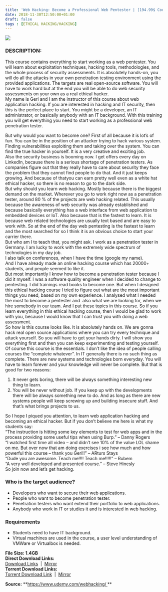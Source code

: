```yaml
---
title: 'Web Hacking: Become a Professional Web Pentester | [194.99$ Course For Free ]'
date: 2018-11-30T12:50:00+01:00
draft: false
tags : [ETHICAL HACKING/HACKING]
---
```


[![](https://2.bp.blogspot.com/-tDRxPw0hacI/XAEiAdPMKdI/AAAAAAAAASY/n4bDN76wwhwFRVpLajd45MQZEzyI28zzwCLcBGAs/s640/Web-Hacking-Become-a-Professional-Web-Pentester.jpg)](https://2.bp.blogspot.com/-tDRxPw0hacI/XAEiAdPMKdI/AAAAAAAAASY/n4bDN76wwhwFRVpLajd45MQZEzyI28zzwCLcBGAs/s1600/Web-Hacking-Become-a-Professional-Web-Pentester.jpg)

### DESCRIPTION:

This course contains everything to start working as a web pentester. You will learn about exploitation techniques, hacking tools, methodologies, and the whole process of security assessments. It is absolutely hands-on, you will do all the attacks in your own penetration testing environment using the provided applications. The targets are real open-source software. You will have to work hard but at the end you will be able to do web security assessments on your own as a real ethical hacker.  
My name is Geri and I am the instructor of this course about web application hacking. If you are interested in hacking and IT security, then this is the perfect place to start. You might be a developer, an IT administrator, or basically anybody with an IT background. With this training you will get everything you need to start working as a professional web penetration tester.  

But why would you want to become one? First of all because it is lot’s of fun. You can be in the position of an attacker trying to hack various system. Finding vulnerabilities exploiting them and taking over the system. You can find the true hacker in yourself. It is a very creative and exciting job.  
Also the security business is booming now. I get offers every day on LinkedIn, because there is a serious shortage of penetration testers. As companies figure out that they really have to care about security they face the problem that they cannot find people to do that. And it just keeps growing. And because of thatyou can earn pretty well even as a white hat ethical hacker, so there is no reason to go to the dark side.  
But why should you learn web hacking. Mostly because there is the biggest demand on the market. Wherever you go to work right now as a penetration tester, around 80 % of the projects are web hacking related. This usually because the awareness of web security was already established and because basically everything has a web interface from web application to embedded devices or IoT. Also because that is the fastest to learn. It is because web related technologies are usually text based and are easy to work with. So at the end of the day web pentesting is the fastest to learn and the most searched for so I think it is an obvious choice to start your carrier there.  
But who am I to teach that, you might ask. I work as a penetration tester in Germany. I am lucky to work with the extremely wide spectrum of technologies in my day job.  
I also talk on conferences, when I have the time (google my name).  
And I have already made an online hacking course which has 20000+ students, and people seemed to like it.  
But most importantly I know how to become a penetration tester because I did it myself. I was a software quality engineer when I decided to change to pentesting. I did trainings read books to become one. But when I designed this ethical hacking course I tried to figure out what are the most important things you need, based on my own experience. I analysed what I needed the most to become a pentester and  also what we are looking for, when we hire somebody in our team. And I put these topics in this course. So if you learn everything in this ethical hacking course, then I would be glad to work with you, because I would know that I can trust you with doing a web assessment.  
So how is this course looks like. It is absolutely hands on. We are gonna hack real open source applications where you can try every technique and attack yourself. So you will have to get your hands dirty. I will show you everything first and then you can keep experimenting and testing yourself.  
Of course this course is the essentials. I don’t like the idea of people calling courses the “complete whatever”. In IT generally there is no such thing as complete. There are new systems and technologies born everyday. You will have to learn forever and your knowledge will never be complete. But that is good for two reasons:  

1.  It never gets boring, there will be always something interesting new thing to learn.
2.  You will be never without job. If you keep up with the developments there will be always something new to do. And as long as there are new systems people will keep screwing up and building insecure stuff. And that’s what brings projects to us.

So I hope I piqued you attention, to learn web application hacking and becoming an ethical hacker. But if you don’t believe me here is what my students say:  
“The instruction is hitting some key elements to test for web apps and in the process providing some useful tips when using Burp.” – Danny Rogers  
“I watched first time all video – and didn’t see 10% of the value LOL shame on me. But over now that am doing exercises i see how much and how powerful this course – thank you Geri!!” – ARturs Stays  
“Dude you are awesome. Teach me!!!! Teach me!!!!!” – Rubem  
“A very well developed and presented course.” – Steve Hinesly  
So join now and let’s get hacking.  

### Who is the target audience?

*   Developers who want to secure their web applications.
*   People who want to become penetration tester.
*   Penetration testers who want extend their portfolio to web applications.
*   Anybody who work in IT or studies it and is interested in web hacking.

### Requirements

*   Students need to have IT background.
*   Virtual machines are used in the course, a user level understanding of VMWare or Virtualbox is needed.

**File Size: 1.4GB**  
**Direct Download Links:**  
[Download Links](https://oko.sh/BecomeaProfessionallink1)  |  [Mirror](https://oko.sh/BecomeaProfessionallink2)  
**Torrent Download Links:**  
[Torrent Download Link](https://oko.sh/BecomeaProfessionaltorrent1)  |  [Mirror](https://oko.sh/BecomeaProfessionaltorrent2)  
  
**Source:** **https://www.udemy.com/webhacking/ **